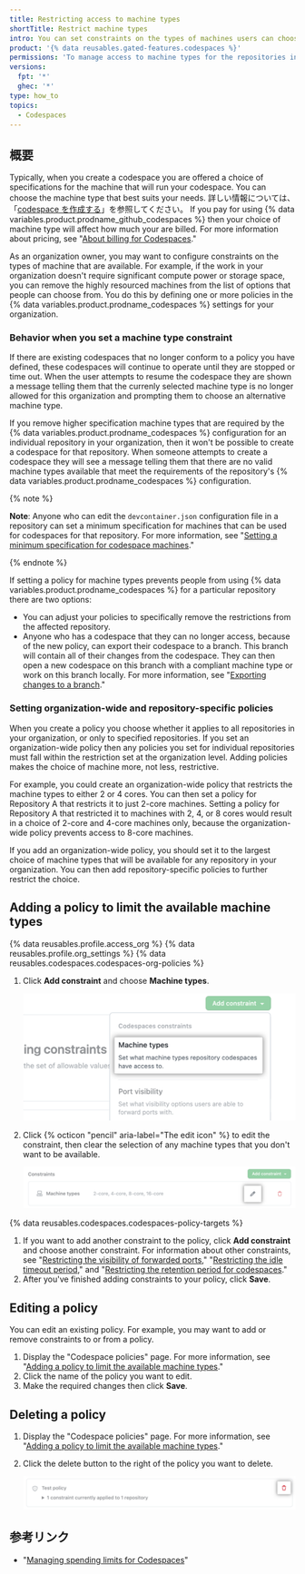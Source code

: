 ```yaml
---
title: Restricting access to machine types
shortTitle: Restrict machine types
intro: You can set constraints on the types of machines users can choose when they create codespaces in your organization.
product: '{% data reusables.gated-features.codespaces %}'
permissions: 'To manage access to machine types for the repositories in an organization, you must be an owner of the organization.'
versions:
  fpt: '*'
  ghec: '*'
type: how_to
topics:
  - Codespaces
---
```


## 概要

Typically, when you create a codespace you are offered a choice of specifications for the machine that will run your codespace. You can choose the machine type that best suits your needs. 詳しい情報については、「[codespace を作成する](/codespaces/developing-in-codespaces/creating-a-codespace#creating-a-codespace)」を参照してください。 If you pay for using {% data variables.product.prodname_github_codespaces %} then your choice of machine type will affect how much your are billed. For more information about pricing, see "[About billing for Codespaces](/billing/managing-billing-for-github-codespaces/about-billing-for-codespaces)."

As an organization owner, you may want to configure constraints on the types of machine that are available. For example, if the work in your organization doesn't require significant compute power or storage space, you can remove the highly resourced machines from the list of options that people can choose from. You do this by defining one or more policies in the {% data variables.product.prodname_codespaces %} settings for your organization.

### Behavior when you set a machine type constraint

If there are existing codespaces that no longer conform to a policy you have defined, these codespaces will continue to operate until they are stopped or time out. When the user attempts to resume the codespace they are shown a message telling them that the currenly selected machine type is no longer allowed for this organization and prompting them to choose an alternative machine type.

If you remove higher specification machine types that are required by the {% data variables.product.prodname_codespaces %} configuration for an individual repository in your organization, then it won't be possible to create a codespace for that repository. When someone attempts to create a codespace they will see a message telling them that there are no valid machine types available that meet the requirements of the repository's {% data variables.product.prodname_codespaces %} configuration.

{% note %}

**Note**: Anyone who can edit the `devcontainer.json` configuration file in a repository can set a minimum specification for machines that can be used for codespaces for that repository. For more information, see "[Setting a minimum specification for codespace machines](/codespaces/setting-up-your-project-for-codespaces/setting-a-minimum-specification-for-codespace-machines)."

{% endnote %}

If setting a policy for machine types prevents people from using {% data variables.product.prodname_codespaces %} for a particular repository there are two options:

* You can adjust your policies to specifically remove the restrictions from the affected repository.
* Anyone who has a codespace that they can no longer access, because of the new policy, can export their codespace to a branch. This branch will contain all of their changes from the codespace. They can then open a new codespace on this branch with a compliant machine type or work on this branch locally. For more information, see "[Exporting changes to a branch](/codespaces/troubleshooting/exporting-changes-to-a-branch)."

### Setting organization-wide and repository-specific policies

When you create a policy you choose whether it applies to all repositories in your organization, or only to specified repositories. If you set an organization-wide policy then any policies you set for individual repositories must fall within the restriction set at the organization level. Adding policies makes the choice of machine more, not less, restrictive.

For example, you could create an organization-wide policy that restricts the machine types to either 2 or 4 cores. You can then set a policy for Repository A that restricts it to just 2-core machines. Setting a policy for Repository A that restricted it to machines with 2, 4, or 8 cores would result in a choice of 2-core and 4-core machines only, because the organization-wide policy prevents access to 8-core machines.

If you add an organization-wide policy, you should set it to the largest choice of machine types that will be available for any repository in your organization. You can then add repository-specific policies to further restrict the choice.

## Adding a policy to limit the available machine types

{% data reusables.profile.access_org %}
{% data reusables.profile.org_settings %}
{% data reusables.codespaces.codespaces-org-policies %}
1. Click **Add constraint** and choose **Machine types**.

   ![Add a constraint for machine types](/assets/images/help/codespaces/add-constraint-dropdown.png)

1. Click {% octicon "pencil" aria-label="The edit icon" %} to edit the constraint, then clear the selection of any machine types that you don't want to be available.

   ![Edit the machine type constraint](/assets/images/help/codespaces/edit-machine-constraint.png)

{% data reusables.codespaces.codespaces-policy-targets %}
1. If you want to add another constraint to the policy, click **Add constraint** and choose another constraint. For information about other constraints, see "[Restricting the visibility of forwarded ports](/codespaces/managing-codespaces-for-your-organization/restricting-the-visibility-of-forwarded-ports)," "[Restricting the idle timeout period](/codespaces/managing-codespaces-for-your-organization/restricting-the-idle-timeout-period)," and "[Restricting the retention period for codespaces](/codespaces/managing-codespaces-for-your-organization/restricting-the-retention-period-for-codespaces)."
1. After you've finished adding constraints to your policy, click **Save**.
## Editing a policy

You can edit an existing policy. For example, you may want to add or remove constraints to or from a policy.

1. Display the "Codespace policies" page. For more information, see "[Adding a policy to limit the available machine types](#adding-a-policy-to-limit-the-available-machine-types)."
1. Click the name of the policy you want to edit.
1. Make the required changes then click **Save**.

## Deleting a policy

1. Display the "Codespace policies" page. For more information, see "[Adding a policy to limit the available machine types](#adding-a-policy-to-limit-the-available-machine-types)."
1. Click the delete button to the right of the policy you want to delete.

   ![The delete button for a policy](/assets/images/help/codespaces/policy-delete.png)

## 参考リンク

- "[Managing spending limits for Codespaces](/billing/managing-billing-for-github-codespaces/managing-spending-limits-for-codespaces)"
